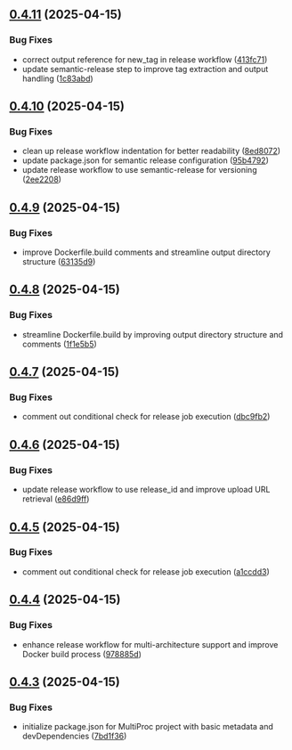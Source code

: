 ## [0.4.11](https://github.com/LarsDekker/multiproc/compare/v0.4.10...v0.4.11) (2025-04-15)


### Bug Fixes

* correct output reference for new_tag in release workflow ([413fc71](https://github.com/LarsDekker/multiproc/commit/413fc71c7161b47f49e99aa1df98ff1b3125029c))
* update semantic-release step to improve tag extraction and output handling ([1c83abd](https://github.com/LarsDekker/multiproc/commit/1c83abdec9c4aa87bf44ed4cf080da64b312a86c))

## [0.4.10](https://github.com/LarsDekker/multiproc/compare/v0.4.9...v0.4.10) (2025-04-15)


### Bug Fixes

* clean up release workflow indentation for better readability ([8ed8072](https://github.com/LarsDekker/multiproc/commit/8ed80722359948908f406d81c5a881ea56b7448b))
* update package.json for semantic release configuration ([95b4792](https://github.com/LarsDekker/multiproc/commit/95b4792922a43de47f60b332fcdb006af9176407))
* update release workflow to use semantic-release for versioning ([2ee2208](https://github.com/LarsDekker/multiproc/commit/2ee2208d033354b0bd1bc3d7ec7e22d5b1ea6826))

## [0.4.9](https://github.com/LarsDekker/multiproc/compare/v0.4.8...v0.4.9) (2025-04-15)


### Bug Fixes

* improve Dockerfile.build comments and streamline output directory structure ([63135d9](https://github.com/LarsDekker/multiproc/commit/63135d9239b10dccbc98ad188586ff8795f81f40))

## [0.4.8](https://github.com/LarsDekker/multiproc/compare/v0.4.7...v0.4.8) (2025-04-15)


### Bug Fixes

* streamline Dockerfile.build by improving output directory structure and comments ([1f1e5b5](https://github.com/LarsDekker/multiproc/commit/1f1e5b5636f919be23aea901ccfebca869bc3711))

## [0.4.7](https://github.com/LarsDekker/multiproc/compare/v0.4.6...v0.4.7) (2025-04-15)


### Bug Fixes

* comment out conditional check for release job execution ([dbc9fb2](https://github.com/LarsDekker/multiproc/commit/dbc9fb2293b427052f948a4057cfc981af1a4d82))

## [0.4.6](https://github.com/LarsDekker/multiproc/compare/v0.4.5...v0.4.6) (2025-04-15)


### Bug Fixes

* update release workflow to use release_id and improve upload URL retrieval ([e86d9ff](https://github.com/LarsDekker/multiproc/commit/e86d9ffcb2a17f4d5a5af136169db0b00366aead))

## [0.4.5](https://github.com/LarsDekker/multiproc/compare/v0.4.4...v0.4.5) (2025-04-15)


### Bug Fixes

* comment out conditional check for release job execution ([a1ccdd3](https://github.com/LarsDekker/multiproc/commit/a1ccdd35b308877139abccc02b8aa5daeb27026a))

## [0.4.4](https://github.com/LarsDekker/multiproc/compare/v0.4.3...v0.4.4) (2025-04-15)


### Bug Fixes

* enhance release workflow for multi-architecture support and improve Docker build process ([978885d](https://github.com/LarsDekker/multiproc/commit/978885de78bbefab853ba8ac74871fec0c7a97b0))

## [0.4.3](https://github.com/LarsDekker/multiproc/compare/v0.4.2...v0.4.3) (2025-04-15)


### Bug Fixes

* initialize package.json for MultiProc project with basic metadata and devDependencies ([7bd1f36](https://github.com/LarsDekker/multiproc/commit/7bd1f36fd74e2da5d2a432c40796dcec9e23d89e))
